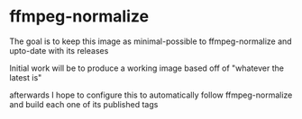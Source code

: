 # ffmpeg-normalize

The goal is to keep this image as minimal-possible to ffmpeg-normalize and upto-date with its releases


Initial work will be to produce a working image based off of "whatever the latest is"

afterwards I hope to configure this to automatically follow ffmpeg-normalize and build each one of its published tags